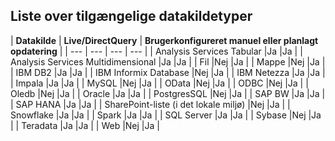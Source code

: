 ## <a name="list-of-available-data-source-types"></a>Liste over tilgængelige datakildetyper

| **Datakilde** | **Live/DirectQuery** | **Brugerkonfigureret manuel eller planlagt opdatering** |
| --- | --- | --- | --- |
| Analysis Services Tabular |Ja |Ja |
| Analysis Services Multidimensional |Ja |Ja |
| Fil |Nej |Ja |
| Mappe |Nej |Ja |
| IBM DB2 |Ja |Ja |
| IBM Informix Database |Nej |Ja |
| IBM Netezza |Ja |Ja |
| Impala |Ja |Ja |
| MySQL |Nej |Ja |
| OData |Nej |Ja |
| ODBC |Nej |Ja |
| Oledb |Nej |Ja |
| Oracle |Ja |Ja |
| PostgresSQL |Nej |Ja |
| SAP BW |Ja |Ja |
| SAP HANA |Ja |Ja |
| SharePoint-liste (i det lokale miljø) |Nej |Ja |
| Snowflake |Ja |Ja |
| Spark |Ja |Ja |
| SQL Server |Ja |Ja |
| Sybase |Nej |Ja |
| Teradata |Ja |Ja |
| Web |Nej |Ja |

